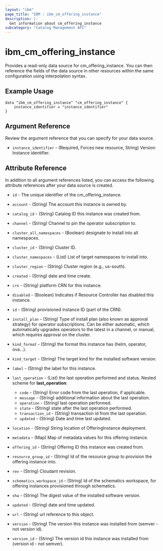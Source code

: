 ```yaml
---
layout: "ibm"
page_title: "IBM : ibm_cm_offering_instance"
description: |-
  Get information about cm_offering_instance
subcategory: "Catalog Management API"
---
```


# ibm_cm_offering_instance

Provides a read-only data source for cm_offering_instance. You can then reference the fields of the data source in other resources within the same configuration using interpolation syntax.

## Example Usage

```hcl
data "ibm_cm_offering_instance" "cm_offering_instance" {
	instance_identifier = "instance_identifier"
}
```

## Argument Reference

Review the argument reference that you can specify for your data source.

* `instance_identifier` - (Required, Forces new resource, String) Version Instance identifier.

## Attribute Reference

In addition to all argument references listed, you can access the following attribute references after your data source is created.

* `id` - The unique identifier of the cm_offering_instance.
* `account` - (String) The account this instance is owned by.

* `catalog_id` - (String) Catalog ID this instance was created from.

* `channel` - (String) Channel to pin the operator subscription to.

* `cluster_all_namespaces` - (Boolean) designate to install into all namespaces.

* `cluster_id` - (String) Cluster ID.

* `cluster_namespaces` - (List) List of target namespaces to install into.

* `cluster_region` - (String) Cluster region (e.g., us-south).

* `created` - (String) date and time create.

* `crn` - (String) platform CRN for this instance.

* `disabled` - (Boolean) Indicates if Resource Controller has disabled this instance.

* `id` - (String) provisioned instance ID (part of the CRN).

* `install_plan` - (String) Type of install plan (also known as approval strategy) for operator subscriptions. Can be either automatic, which automatically upgrades operators to the latest in a channel, or manual, which requires approval on the cluster.

* `kind_format` - (String) the format this instance has (helm, operator, ova...).

* `kind_target` - (String) The target kind for the installed software version.

* `label` - (String) the label for this instance.

* `last_operation` - (List) the last operation performed and status.
Nested scheme for **last_operation**:
	* `code` - (String) Error code from the last operation, if applicable.
	* `message` - (String) additional information about the last operation.
	* `operation` - (String) last operation performed.
	* `state` - (String) state after the last operation performed.
	* `transaction_id` - (String) transaction id from the last operation.
	* `updated` - (String) Date and time last updated.

* `location` - (String) String location of OfferingInstance deployment.

* `metadata` - (Map) Map of metadata values for this offering instance.

* `offering_id` - (String) Offering ID this instance was created from.

* `resource_group_id` - (String) Id of the resource group to provision the offering instance into.

* `rev` - (String) Cloudant revision.

* `schematics_workspace_id` - (String) Id of the schematics workspace, for offering instances provisioned through schematics.

* `sha` - (String) The digest value of the installed software version.

* `updated` - (String) date and time updated.

* `url` - (String) url reference to this object.

* `version` - (String) The version this instance was installed from (semver - not version id).

* `version_id` - (String) The version id this instance was installed from (version id - not semver).

